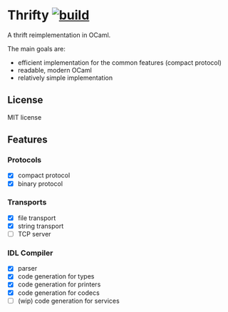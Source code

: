 
# Thrifty [![build](https://github.com/c-cube/thrifty/actions/workflows/main.yml/badge.svg)](https://github.com/c-cube/smol_thrift/actions/workflows/main.yml)

A thrift reimplementation in OCaml.

The main goals are:
- efficient implementation for the common features (compact protocol)
- readable, modern OCaml
- relatively simple implementation

## License

MIT license


## Features

### Protocols

- [x] compact protocol
- [x] binary protocol

### Transports

- [x] file transport
- [x] string transport
- [ ] TCP server

### IDL Compiler

- [x] parser
- [x] code generation for types
- [x] code generation for printers
- [x] code generation for codecs
- [ ] (wip) code generation for services
